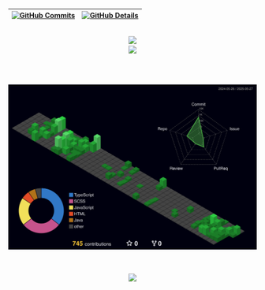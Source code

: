| [![GitHub Commits](http://github-profile-summary-cards.vercel.app/api/cards/productive-time?username=henriqtorresl&theme=dracula&utcOffset=-3)](https://github.com/vn7n24fzkq/github-profile-summary-cards) | [![GitHub Details](http://github-profile-summary-cards.vercel.app/api/cards/profile-details?username=henriqtorresl&theme=dracula)](https://github.com/vn7n24fzkq/github-profile-summary-cards) |
| ----------------------------------------------------------------------------------------------------------------------------------------------------------------------------------------------------------- | ---------------------------------------------------------------------------------------------------------------------------------------------------------------------------------------------- |

<br />

<div align="center" >
  <a href="https://skillicons.dev"   >
  <img src="https://skillicons.dev/icons?i=java,javascript,typescript,nodejs,express,nest,postgres,mysql,mongodb,linux" />
  <br />
  <img src="https://skillicons.dev/icons?i=git,docker,angular,react,next,vite,tailwind,sass,css,html" />
  </a>
</div>

##

<br />

![Status](./profile-3d-contrib/profile-night-green.svg)

##

<br />

<div align="center" >
  <img src="https://github-profile-trophy.vercel.app/?username=henriqtorresl&row=1&column=6&theme=dracula&margin-w=15&margin-h=15"/>
</div>
